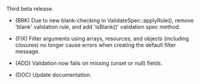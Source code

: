 Third beta release.

- (BRK) Due to new blank-checking in ValidateSpec::applyRule(), remove 'blank' validation rule, and add 'isBlank()' validation spec method.

- (FIX) Filter arguments using arrays, resources, and objects (including closures) no longer cause errors when creating the default filter message.

- (ADD) Validation now fails on missing (unset or null) fields.

- (DOC) Update documentation.
